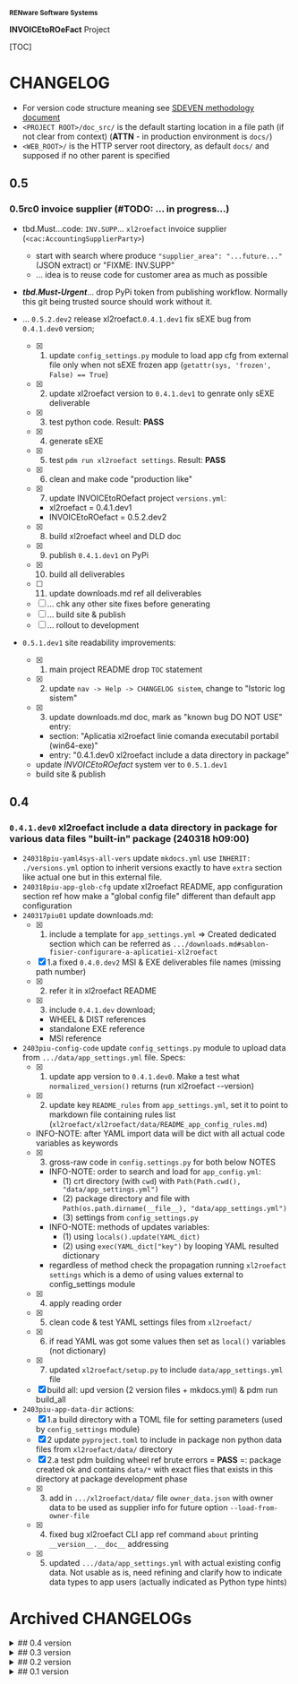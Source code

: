 <small>**RENware Software Systems**</small>

**INVOICEtoROeFact** Project

[TOC]


# CHANGELOG

- For version code structure meaning see [SDEVEN methodology document](http://sdeven.renware.eu)
- `<PROJECT ROOT>/doc_src/` is the default starting location in a file path (if not clear from context) (**ATTN** - in production environment is `docs/`)
- `<WEB_ROOT>/` is the HTTP server root directory, as default `docs/` and supposed if no other parent is specified


<!-- #TODO #NOTE ...
====[ General PLAN ]====

* ---[ general planning board ]---:
    * -#NOTE link Swagger servicii web: `https://mfinante.gov.ro/web/efactura/informatii-tehnice`
    * -#NOTE link specif API incarcare fact: `https://mfinante.gov.ro/static/10/eFactura/upload.html#/EFacturaUpload/handleRequest`

* ---[ FUTURE NEW APP COMMANDS ]---:
    * `config` - set `config_settings.py` variables (make it INTERACTIVELY using `Rich prompt`)
    * `xl2json` - crt_wip... (last upd @ 240219piu_a)
    * `json2xml` - see module WRXML,
    * `json2pdf` - new module. tbd..,
    * `xml2roefact` - see module LDXML
    * chk for other commands from doc `https://invoicetoroefact.renware.eu/commercial_agreement/110-SRE-api_to_roefact_requirements.html#componenta-xl2roefact`

* ---[ Plan for `rdinv` module ]---:
        * [ ] ...wip in 0.4... invoice supplier (`<cac:AccountingSupplierParty>`)
-->




## 0.5

### 0.5rc0 invoice supplier (#TODO: ... in progress...)

* tbd.Must...code: `INV.SUPP`... `xl2roefact` invoice supplier (`<cac:AccountingSupplierParty>`)
    * start with search where produce `"supplier_area": "...future..."` (JSON extract) or "FIXME: INV.SUPP"
    * ... idea is to reuse code for customer area as much as possible

* ___tbd.Must-Urgent___... drop PyPi token from publishing workflow. Normally this git being trusted source should work without it.



* ... `0.5.2.dev2` release xl2roefact.`0.4.1.dev1` fix sEXE bug from `0.4.1.dev0` version;
    * [x] 1. update `config_settings.py` module to load app cfg from external file only when not sEXE frozen app (`getattr(sys, 'frozen', False) == True`)
    * [x] 2. update xl2roefact version to `0.4.1.dev1` to genrate only sEXE deliverable
    * [x] 3. test python code. Result: **PASS**
    * [x] 4. generate sEXE
    * [x] 5. test `pdm run xl2roefact settings`. Result: **PASS**
    * [x] 6. clean and make code "production like"
    * [x] 7. update INVOICEtoROefact project `versions.yml`:
        * xl2roefact = 0.4.1.dev1
        * INVOICEtoROefact = 0.5.2.dev2
    * [x] 8. build xl2roefact wheel and DLD doc
    * [x] 9. publish `0.4.1.dev1` on PyPi
    * [x] 10. build all deliverables
    * [ ] 11. update downloads.md ref all deliverables
    * [ ] ... chk any other site fixes before generating
    * [ ] ... build site & publish
    * [ ] ... rollout to development

* `0.5.1.dev1` site readability improvements:
    * [x] 1. main project README drop `TOC` statement
    * [x] 2. update `nav -> Help -> CHANGELOG sistem`, change to "Istoric log sistem"
    * [x] 3. update downloads.md doc, mark as "known bug DO NOT USE" entry:
        - section: "Aplicatia xl2roefact linie comanda executabil portabil (win64-exe)"
        - entry: "0.4.1.dev0 xl2roefact include a data directory in package"
    * update *INVOICEtoROefact* system ver to `0.5.1.dev1`
    * build site & publish














<!--#TODO: subject to archive.
    When do it see if add to archived CHANGELOG the "antet"
    section ref components version
-->

## 0.4


### `0.4.1.dev0` xl2roefact include a data directory in package for various data files "built-in" package (240318 h09:00)

* `240318piu-yaml4sys-all-vers` update `mkdocs.yml` use `INHERIT: ./versions.yml` option to inherit versions exactly to have `extra` section like actual one but in this external file.
* `240318piu-app-glob-cfg` update xl2roefact README, app configuration section ref how make a "global config file" different than default app configuration
* `240317piu01` update downloads.md:
    * [x] 1. include a template for `app_settings.yml` => Created dedicated section which can be referred as `.../downloads.md#sablon-fisier-configurare-a-aplicatiei-xl2roefact`
    * [x] 1.a fixed `0.4.0.dev2` MSI & EXE deliverables file names (missing path number)
    * [x] 2. refer it in xl2roefact README
    * [x] 3. include `0.4.1.dev` download;
        * WHEEL & DIST references
        * standalone EXE reference
        * MSI reference
* `2403piu-config-code` update `config_settings.py` module to upload data from `.../data/app_settings.yml` file. Specs:
    * [x] 1. update app version to `0.4.1.dev0`. Make a test what `normalized_version()` returns (run xl2roefact --version)
    * [x] 2. update key `README_rules` from `app_settings.yml`, set it to point to markdown file containing rules list (`xl2roefact/xl2roefact/data/README_app_config_rules.md`)
    * INFO-NOTE: after YAML import data will be dict with all actual code variables as keywords
    * [x] 3. gross-raw code in `config.settings.py` for both below NOTES
        * INFO-NOTE: order to search and load for `app_config.yml`:
            * (1) crt directory (with `cwd`) with `Path(Path.cwd(), "data/app_settings.yml")`
            * (2) package directory and file with `Path(os.path.dirname(__file__), "data/app_settings.yml")`
            * (3) settings from `config_settings.py`
        * INFO-NOTE: methods of updates variables:
            * (1) using `locals().update(YAML_dict)`
            * (2) using `exec(YAML_dict["key")` by looping YAML resulted dictionary
        * regardless of method check the propagation running `xl2roefact settings` which is a demo of using values external to config_settings module
    * [x] 4. apply reading order
    * [x] 5. clean code & test YAML settings files from `xl2roefact/`
    * [x] 6. if read YAML was got some values then set as `local()` variables (not dictionary)
    * [x] 7. updated `xl2roefact/setup.py` to include `data/app_settings.yml` file
    * [x] build all: upd version (2 version files + mkdocs.yml) & pdm run build_all
* `2403piu-app-data-dir` actions:
    * [x] 1.a build directory with a TOML file for setting parameters (used by `config_settings` module)
    * [x] 2 update `pyproject.toml` to include in package non python data files from `xl2roefact/data/` directory
    * [x] 2.a test pdm building wheel ref brute errors = __PASS__ =: package created ok and contains `data/*` with exact flies that exists in this directory at package development phase
    * [x] 3. add in `.../xl2roefact/data/` file `owner_data.json` with owner data to be used as supplier info for future option `--load-from-owner-file`
    * [x] 4. fixed bug xl2roefact CLI app ref command `about` printing `__version__.__doc__` addressing
    * [x] 5. updated `.../data/app_settings.yml` with actual existing config data. Not usable as is, need refining and clarify how to indicate data types to app users (actually indicated as Python type hints)











# Archived CHANGELOGs

<details markdown="1"><summary markdown="1">
## 0.4 version
</summary>

* [`0.4.0.dev2` externalize recommended rules for updating app setting rules (240316 T12:00)](./changelog_history/CHANGELOG-0.4.0.dev2.md)
</details>




<details markdown="1"><summary markdown="1">
## 0.3 version
</summary>

* [`0.3.2b0` single EXE version](./changelog_history/CHANGELOG-0.3.2b0.md)
* [`0.3.1b1` fixed bug JSON->["Invoice"]["cac_InvoiceLine"] list[list]](./changelog_history/CHANGELOG-0.3.1b1.md)
* [`0.3.1b`  promote v0.3.0b0 deliverables: WHEEL, TRA.GZ, MSI to `0.3.1b`](./changelog_history/CHANGELOG-0.3.1b.md)
* [`0.3.0b` xl2roefact invoice taxes summary](./changelog_history/CHANGELOG-0.3.0b.md)
</details>




<details markdown="1"><summary markdown="1">
## 0.2 version
</summary>

* [`0.2.2.dev` project development environment improvements](./changelog_history/CHANGELOG-0.2.2.dev.md)
* [`0.2.1b` invoice grand totals](./changelog_history/CHANGELOG-0.2.1b.md)
* [`0.2.0b` xl2roefact invoice customer info-optional items (bank, email, reg-com, phone)](./changelog_history/CHANGELOG-0.2.0b.md)
</details>




<details markdown="1"><summary markdown="1">
## 0.1 version
</summary>

* [`0.1.22b` xl2roefact application interface improvements](./changelog_history/CHANGELOG-0.1.22b.md)
* [`0.1.21.post3` cleaned system documentation and site](./changelog_history/CHANGELOG-0.1.21.post3.md)
* [`0.1.21.post2` xl2roefact app detailed section with commands & options "--help" like](./changelog_history/CHANGELOG-0.1.21.post2.md)
* [`0.1.21.post1` fixed missing links in site root index page](./changelog_history/CHANGELOG-0.1.21.post1.md)
* [`0.1.21` rollout news in system portal invoicetoroefact.renware.eu](./changelog_history/CHANGELOG-0.1.21.md)
* [`0.1.20.dev` invoice customer address](./changelog_history/CHANGELOG-0.1.20.dev.md)
* [`0.1.19.dev` invoice customer and partial invoice total values calculations](./changelog_history/CHANGELOG-0.1.19.dev.md)
* [`0.1.18.dev` invoice customer CUI partial invoice total values calculations](./changelog_history/CHANGELOG-0.1.18.dev.md)
* [`0.1.17.dev` fixed all application & package running standard ways](./changelog_history/CHANGELOG-0.1.17.dev.md)
* [`0.1.16.dev` improving Excel kv-data search with "IN-LABEL" method](./changelog_history/CHANGELOG-0.1.16.dev.md)
* [`0.1.15` updated solution portal `http://invoicetoroefact.renware.eu/`](./changelog_history/CHANGELOG-0.1.15.md)
* [`0.1.14.dev` invoice issue date](./changelog_history/CHANGELOG-0.1.14.dev.md)
* [`0.1.13.dev` invoice currency](./changelog_history/CHANGELOG-0.1.13.dev.md)
* [`0.1.12.dev` invoice number](./changelog_history/CHANGELOG-0.1.12.dev.md)
* [`0.1.11.dev` packaging improvements for app & xl2roefact package](./changelog_history/CHANGELOG-0.1.11.dev.md)
* [`0.1.10.dev` command interface improved, `msi` package building, invoice template & updated documentation](./changelog_history/CHANGELOG-0.1.10.dev.md)
* [`0.1.9.dev` `xl2roefact.RDINV` running executable and distribution kit](./changelog_history/CHANGELOG-0.1.9.dev.md)
* [`0.1.8.dev` improved application structure and first executable release](./changelog_history/CHANGELOG-0.1.8.dev.md)
* [`0.1.7.dev` `xl2roefact.RDINV` invoice items & metadata + *OPEN ISSUES*](./changelog_history/CHANGELOG-0.1.7.dev.md)
* [`0.1.6.dev` commercial agreement OPTIONS document](changelog_history/CHANGELOG-0.1.6.dev.md)
* [`0.1.5.dev` init component *xl2roefact* for CLI application](./changelog_history/CHANGELOG-0.1.5.dev.md)
* [`0.1.4.dev` Create system backbone structure](./changelog_history/CHANGELOG-0.1.4.dev.md)
* [`0.1.3.dev` Enhancing `payments_validation_board` technical proposal](./changelog_history/CHANGELOG-0.1.3.dev.md)
* [`0.1.2.dev` Enhancing `APItoROefact` technical proposal](./changelog_history/CHANGELOG-0.1.2.dev.md)
* [`0.1.1.dev` Elaborating technical proposal](./changelog_history/CHANGELOG-0.1.1.dev.md)
* [`0.1.0.dev` System raw backbone](./changelog_history/CHANGELOG-0.1.0.dev.md)
</details>


